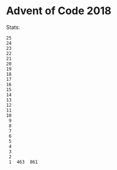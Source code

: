 # Advent of Code 2018

Stats:

```text
25  
24  
23  
22  
21  
20  
19  
18  
17  
16  
15  
14  
13  
12  
11  
10  
 9  
 8  
 7  
 6  
 5  
 4  
 3  
 2  
 1  463  861
```